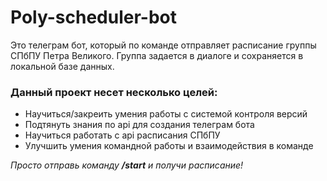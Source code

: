 # Poly-scheduler-bot
Это телеграм бот, который по команде отправляет расписание группы СПбПУ Петра Великого. Группа задается в диалоге и сохраняется в локальной базе данных.
### Данный проект несет несколько целей:
* Научиться/закреить умения работы с системой контроля версий
* Подтянуть знания по api для создания телеграм бота
* Научиться работать с api расписания СПбПУ
* Улучшить умения командной работы и взаимодействия в команде

_Просто отправь команду **/start** и получи расписание!_
